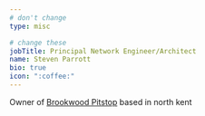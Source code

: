 ```yaml
---
# don't change
type: misc

# change these
jobTitle: Principal Network Engineer/Architect
name: Steven Parrott
bio: true
icon: ":coffee:"
---
```


Owner of [Brookwood Pitstop](https://www.google.com/search?client=firefox-b-d&q=brookwood+pitstop) based in north kent